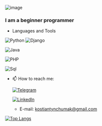 ![image](https://user-images.githubusercontent.com/60564197/119013724-f073ed80-b99f-11eb-96e2-8bec7a1d013b.png)

### I am a beginner programmer 



- Languages and Tools

![Python](https://img.shields.io/badge/-Python-1F022C?style=for-the-badge&logo=Python&logoColor=01A54D) ![Django](https://img.shields.io/badge/-Django-1F022C?style=for-the-badge&logo=Django&logoColor=000000)

![Java](https://img.shields.io/badge/-Java-1F022C?style=for-the-badge&logo=Java&logoColor=DE690F)

![PHP](https://img.shields.io/badge/-PHP-1F022C?style=for-the-badge&logo=PHP&logoColor=777BB3)

![Sql](https://img.shields.io/badge/-Sql-1F022C?style=for-the-badge&logo=mysql&logoColor=236EB9)

- 📫 How to reach me: 

     [![Telegram](https://img.shields.io/badge/-Telegram-1F022C?style=for-the-badge&logo=telegram&logoColor=35ACE4)](https://t.me/idudos)

     [![LinkedIn](https://img.shields.io/badge/-LinkedIn-1F022C?style=for-the-badge&logo=linkedin&logoColor=35ACE4)](https://www.linkedin.com/in/kostiantyn-chumak-98097b1a7/)

   
    + E-mail: kostiantynchumak@gmail.com


[![Top Langs](https://github-readme-stats.vercel.app/api/top-langs/?username=KostiantynChumak&layout=compact)](https://github.com/KostiantynChumak/github-readme-stats)
